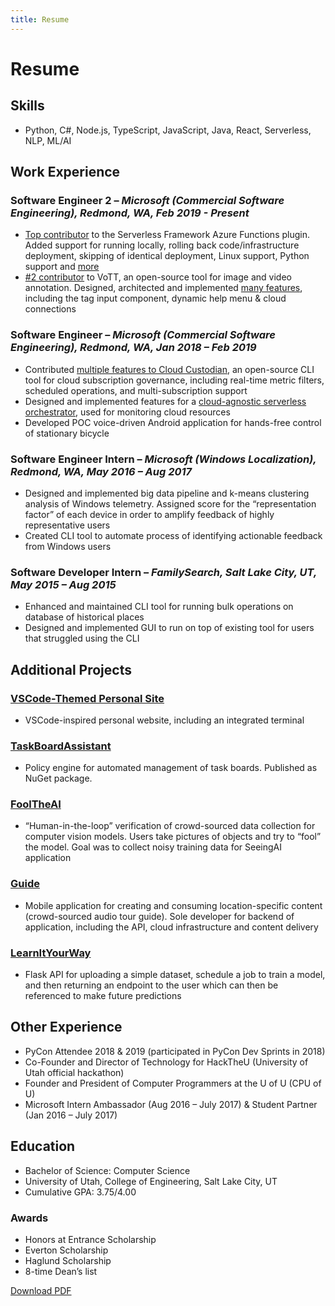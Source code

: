 ```yaml
---
title: Resume
---
```


# Resume

## Skills
- Python, C#, Node.js, TypeScript, JavaScript, Java, React, Serverless, NLP, ML/AI

## Work Experience

### **Software Engineer 2** – *Microsoft (Commercial Software Engineering), Redmond, WA, Feb 2019 - Present*
- [Top contributor](https://github.com/serverless/serverless-azure-functions/graphs/contributors) to the Serverless Framework Azure Functions plugin. Added support for running locally, rolling back code/infrastructure deployment, skipping of identical deployment, Linux support, Python support and [more](https://github.com/serverless/serverless-azure-functions/pulls?utf8=%E2%9C%93&q=is%3Amerged+is%3Apr+author%3Atbarlow12+)
- [#2 contributor](https://github.com/microsoft/VoTT/graphs/contributors) to VoTT, an open-source tool for image and video annotation. Designed, architected and implemented [many features](https://github.com/Microsoft/VoTT/pulls?utf8=%E2%9C%93&q=is%3Apr+is%3Amerged+author%3Atbarlow12), including the tag input component, dynamic help menu & cloud connections

### **Software Engineer** – *Microsoft (Commercial Software Engineering), Redmond, WA, Jan 2018 – Feb 2019*
- Contributed [multiple features to Cloud Custodian](https://github.com/cloud-custodian/cloud-custodian/pulls?utf8=%E2%9C%93&q=is%3Apr+is%3Amerged+author%3Atbarlow12+), an open-source CLI tool for cloud subscription governance, including real-time metric filters, scheduled operations, and multi-subscription support
- Designed and implemented features for a [cloud-agnostic serverless orchestrator](https://github.com/Microsoft/cloud-scanner), used for monitoring cloud resources
- Developed POC voice-driven Android application for hands-free control of stationary bicycle

### **Software Engineer Intern** – *Microsoft (Windows Localization), Redmond, WA, May 2016 – Aug 2017*
- Designed and implemented big data pipeline and k-means clustering analysis of Windows telemetry. Assigned score for the “representation factor” of each device in order to amplify feedback of highly representative users
- Created CLI tool to automate process of identifying actionable feedback from Windows users

### **Software Developer Intern** – *FamilySearch, Salt Lake City, UT, May 2015 – Aug 2015*
- Enhanced and maintained CLI tool for running bulk operations on database of historical places
- Designed and implemented GUI to run on top of existing tool for users that struggled using the CLI


## Additional Projects

### [VSCode-Themed Personal Site](https://github.com/tbarlow12/tbarlow12.github.io)
- VSCode-inspired personal website, including an integrated terminal

### [TaskBoardAssistant](https://github.com/tbarlow12/task-board-assistant)
- Policy engine for automated management of task boards. Published as NuGet package.

### [FoolTheAI](https://github.com/tbarlow12/fool-the-ai-api/tree/master/fool-the-ai-api)
- “Human-in-the-loop” verification of crowd-sourced data collection for computer vision models. Users take pictures of objects and try to “fool” the model. Goal was to collect noisy training data for SeeingAI application

### [Guide](https://github.com/tbarlow12/guide-api) 
- Mobile application for creating and consuming location-specific content (crowd-sourced audio tour guide). Sole developer for backend of application, including the API, cloud infrastructure and content delivery

### [LearnItYourWay](https://github.com/tbarlow12/Learn-It-Your-Way)
- Flask API for uploading a simple dataset, schedule a job to train a model, and then returning an endpoint to the user which can then be referenced to make future predictions

## Other Experience

- PyCon Attendee 2018 & 2019 (participated in PyCon Dev Sprints in 2018)
- Co-Founder and Director of Technology for HackTheU (University of Utah official hackathon)
- Founder and President of Computer Programmers at the U of U (CPU of U)
- Microsoft Intern Ambassador (Aug 2016 – July 2017) & Student Partner (Jan 2016 – July 2017) 

## Education 

- Bachelor of Science: Computer Science
- University of Utah, College of Engineering, Salt Lake City, UT
- Cumulative GPA: 3.75/4.00

### Awards
- Honors at Entrance Scholarship
- Everton Scholarship
- Haglund Scholarship
- 8-time Dean’s list

[Download PDF](https://github.com/tbarlow12/tbarlow12.github.io/raw/dev/resources/documents/resume.pdf)
